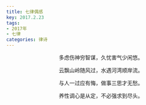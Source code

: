 ```yaml
---
title: 七律偶感
key: 2017.2.23
tags: 
- 2017年 
- 七律
categories: 律诗
---
```


<p align="center">多虑伤神穷智谋，久忧害气少闲悠。
</p>
<p align="center">云飘山岭随风过，水遇河湾顺岸流。
</p>
<p align="center">与人一过应有悔，做事三思才无愁。
</p>
<p align="center">养性调心是从定，不必强求到尽头。
</p>
